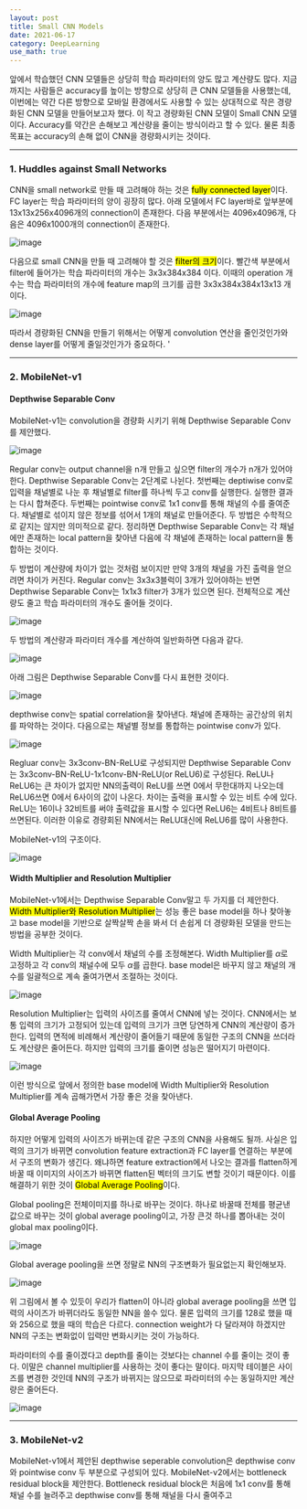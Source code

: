 ```yaml
---
layout: post
title: Small CNN Models
date: 2021-06-17
category: DeepLearning
use_math: true
---
```


앞에서 학습했던 CNN 모델들은 상당히 학습 파라미터의 양도 많고 계산량도 많다. 지금까지는 사람들은 accuracy를 높이는 방향으로 상당히 큰 CNN 모델들을 사용했는데, 이번에는 약간 다른 방향으로 모바일 환경에서도 사용할 수 있는 상대적으로 작은 경량화된 CNN 모델을 만들어보고자 했다. 이 작고 경량화된 CNN 모델이 Small CNN 모델이다. Accuracy를 약간은 손해보고 계산량을 줄이는 방식이라고 할 수 있다. 물론 최종목표는 accuracy의 손해 없이 CNN을 경량화시키는 것이다. 

---

### 1. Huddles against Small Networks

CNN을 small network로 만들 때 고려해야 하는 것은 <mark>fully connected layer</mark>이다. FC layer는 학습 파라미터의 양이 굉장히 많다. 아래 모델에서 FC layer바로 앞부분에 13x13x256x4096개의 connection이 존재한다. 다음 부분에서는 4096x4096개, 다음은 4096x1000개의 connection이 존재한다. 

![image](https://user-images.githubusercontent.com/61526722/122007938-73e3fb80-cdf3-11eb-957c-7f9bac25b94b.png)

다음으로 small CNN을 만들 때 고려해야 할 것은 <mark>filter의 크기</mark>이다. 빨간색 부분에서 filter에 들어가는 학습 파라미터의 개수는 3x3x384x384 이다. 이때의 operation 개수는 학습 파라미터의 개수에 feature map의 크기를 곱한 3x3x384x384x13x13 개 이다.

![image](https://user-images.githubusercontent.com/61526722/122008667-45b2eb80-cdf4-11eb-9c32-4d9cd049ef44.png)

따라서 경량화된 CNN을 만들기 위해서는 어떻게 convolution 연산을 줄인것인가와 dense layer를 어떻게 줄일것인가가 중요하다. '

---

### 2. MobileNet-v1

#### Depthwise Separable Conv

MobileNet-v1는 convolution을 경량화 시키기 위해 Depthwise Separable Conv를 제안했다. 

![image](https://user-images.githubusercontent.com/61526722/122022960-11dec280-ce02-11eb-9f9c-1a27febf66f0.png)

Regular conv는 output channel을 n개 만들고 싶으면 filter의 개수가 n개가 있어야 한다. Depthwise Separable Conv는 2단계로 나뉜다. 첫번째는 deptiwise conv로 입력을 채널별로 나눈 후 채널별로 filter를 하나씩 두고 conv를 실행한다. 실행한 결과는 다시 합쳐준다. 두번째는 pointwise conv로 1x1 conv를 통해 채널의 수를 줄여준다. 채널별로 섞이지 않은 정보를 섞어서 1개의 채널로 만들어준다. 두 방법은 수학적으로 같지는 않지만 의미적으로 같다. 정리하면 Depthwise Separable Conv는 각 채널에만 존재하는 local pattern을 찾아낸 다음에 각 채널에 존재하는 local pattern을 통합하는 것이다. 

두 방법이 계산량에 차이가 없는 것처럼 보이지만 만약 3개의 채널을 가진 출력을 얻으려면 차이가 커진다. Regular conv는 3x3x3블럭이 3개가 있어야하는 반면 Depthwise Separable Conv는 1x1x3 filter가 3개가 있으면 된다. 전체적으로 계산량도 줄고 학습 파라미터의 개수도 줄어들 것이다. 

![image](https://user-images.githubusercontent.com/61526722/122023306-5ff3c600-ce02-11eb-87dd-7a650856ecaf.png)

두 방법의 계산량과 파라미터 개수를 계산하여 일반화하면 다음과 같다. 

![image](https://user-images.githubusercontent.com/61526722/122024547-7fd7b980-ce03-11eb-8556-d5220f16c002.png)


아래 그림은 Depthwise Separable Conv를 다시 표현한 것이다. 

![image](https://user-images.githubusercontent.com/61526722/122023941-f6c08280-ce02-11eb-9102-d5264948f813.png)

depthwise conv는 spatial correlation을 찾아낸다. 채널에 존재하는 공간상의 위치를 파악하는 것이다. 다음으로는 채널별 정보를 통합하는 pointwise conv가 있다. 

![image](https://user-images.githubusercontent.com/61526722/122025142-12785880-ce04-11eb-9b86-841c426fb8b4.png)

Regluar conv는 3x3conv-BN-ReLU로 구성되지만 Depthwise Separable Conv는 3x3conv-BN-ReLU-1x1conv-BN-ReLU(or ReLU6)로 구성된다. ReLU나 ReLU6는 큰 차이가 없지만 NN의출력이 ReLU를 쓰면 0에서 무한대까지 나오는데 ReLU6쓰면 0에서 6사이의 값이 나온다. 차이는 출력을 표시할 수 있는 비트 수에 있다. ReLU는 16이나 32비트를 써야 출력값을 표시할 수 있다면 ReLU6는 4비트나 8비트를 쓰면된다. 이러한 이유로 경량회된 NN에서는 ReLU대신에 ReLU6를 많이 사용한다. 

MobileNet-v1의 구조이다. 

![image](https://user-images.githubusercontent.com/61526722/122026572-4e5fed80-ce05-11eb-9c1f-052ad89ef0f2.png)

#### Width Multiplier and Resolution Multiplier

MobileNet-v1에서는 Depthwise Separable Conv말고 두 가지를 더 제안한다. <mark>Width Multiplier와 Resolution Multiplier</mark>는 성능 좋은 base model을 하나 찾아놓고 base model을 기반으로 살짝살짝 손을 봐서 더 손쉽게 더 경량화된 모델을 만드는 방법을 공부한 것이다. 

Width Multiplier는 각 conv에서 채널의 수를 조정해본다. Width Multiplier를 $\alpha$로 고정하고 각 conv의 채널수에 모두 $\alpha$를 곱한다. base model은 바꾸지 않고 채널의 개수를 일괄적으로 계속 줄여가면서 조절하는 것이다. 

![image](https://user-images.githubusercontent.com/61526722/122028232-caa70080-ce06-11eb-8875-50cf55380fed.png)

Resolution Multiplier는 입력의 사이즈를 줄여서 CNN에 넣는 것이다. CNN에서는 보통 입력의 크기가 고정되어 있는데 입력의 크기가 크면 당연하게 CNN의 계산량이 증가한다. 입력의 면적에 비례해서 계산량이 줄어들기 때문에 동일한 구조의 CNN을 쓰더라도 계산량은 줄어든다. 하지만 입력의 크기를 줄이면 성능은 떨어지기 마련이다. 

![image](https://user-images.githubusercontent.com/61526722/122028925-705a6f80-ce07-11eb-9bc1-22cf01094062.png)

이런 방식으로 앞에서 정의한 base model에 Width Multiplier와 Resolution Multiplier를 계속 곱해가면서 가장 좋은 것을 찾아낸다.

#### Global Average Pooling

하지만 어떻게 입력의 사이즈가 바뀌는데 같은 구조의 CNN을 사용해도 될까. 사실은 입력의 크기가 바뀌면 convolution feature extraction과 FC layer를 연결하는 부분에서 구조의 변화가 생긴다. 왜냐하면 feature extraction에서 나오는 결과를 flatten하게 바꿀 때 이미지의 사이즈가 바뀌면 flatten된 벡터의 크기도 변할 것이기 때문이다. 이를 해결하기 위한 것이 <mark>Global Average Pooling</mark>이다.

Global pooling은 전체이미지를 하나로 바꾸는 것이다. 하나로 바꿀때 전체를 평균낸 값으로 바꾸는 것이 global average pooling이고, 가장 큰것 하나를 뽑아내는 것이 global max pooling이다. 

![image](https://user-images.githubusercontent.com/61526722/122030723-fd51f880-ce08-11eb-8b1c-11f34e406d0a.png)

Global average pooling을 쓰면 정말로 NN의 구조변화가 필요없는지 확인해보자. 

![image](https://user-images.githubusercontent.com/61526722/122031217-78b3aa00-ce09-11eb-91af-f06da7f4caf1.png)

위 그림에서 볼 수 있듯이 우리가 flatten이 아니라 global average pooling을 쓰면 입력의 사이즈가 바뀌더라도 동일한 NN을 쓸수 있다. 물론 입력의 크기를 128로 했을 때와 256으로 했을 때의 학습은 다르다. connection weight가 다 달라져야 하겠지만 NN의 구조는 변화없이 입력만 변화시키는 것이 가능하다.  

파라미터의 수를 줄이겠다고 depth를 줄이는 것보다는 channel 수를 줄이는 것이 좋다. 이말은 channel multiplier를 사용하는 것이 좋다는 말이다. 마지막 테이블은 사이즈를 변경한 것인데 NN의 구조가 바뀌지는 않으므로 파라미터의 수는 동일하지만 계산량은 줄어든다. 

![image](https://user-images.githubusercontent.com/61526722/122032125-4eaeb780-ce0a-11eb-8c1e-edd9df9373ba.png)


---

### 3. MobileNet-v2

MobileNet-v1에서 제안된 depthwise seperable convolution은 depthwise conv와 pointwise conv 두 부분으로 구성되어 있다. MobileNet-v2에서는 bottleneck residual block을 제안한다. Bottleneck residual block은 처음에 1x1 conv를 통해 채널 수를 늘려주고 depthwise conv를 통해 채널을 다시 줄여주고 














